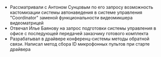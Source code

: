 * Рассматривали с Антоном Сунцовым по его запросу возможность кастомизации системы автонаведения в системе управления "Coordinator" заменой функциональности видеомикшера видеоматрицей
* Отвечал Илье Баянову на запрос подготовки системы управления в офисе с последующей передачей заказчику готового комплекта
* Разрабатывал в драйвере конференц-системы методы обратной связи. Написал метод сбора ID микрофонных пультов при старте драйвера